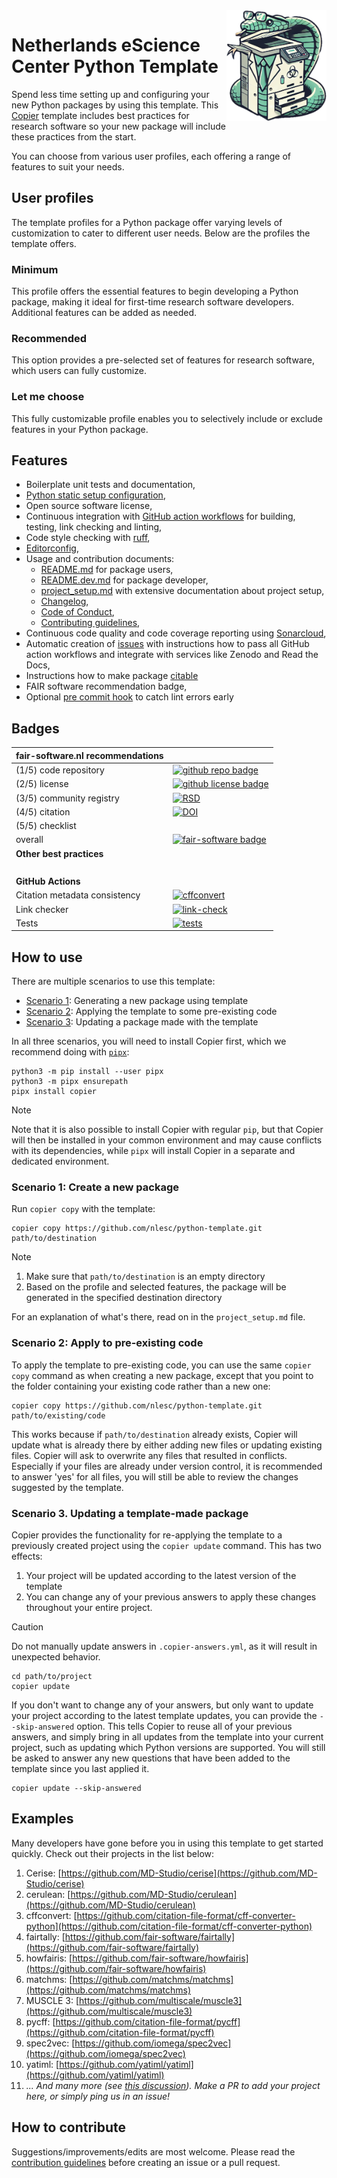 <img style="float: right;" width=160 src="logo.png" alt='Python Template logo, created using ChatGPT 4o on 10 September 2024 using prompt "generate a logo of a copier that looks like a snake-scientist"'>

# Netherlands eScience Center Python Template

Spend less time setting up and configuring your new Python packages by using this template. This [Copier](https://copier.readthedocs.io) template includes best practices for research software so your new package will include these practices from the start. 

You can choose from various user profiles, each offering a range of features to suit your needs.

## User profiles

The template profiles for a Python package offer varying levels of customization to cater to different user needs. Below are the profiles the template offers.

### Minimum

This profile offers the essential features to begin developing a Python package, making it ideal for first-time research software developers. Additional features can be added as needed.

### Recommended

This option provides a pre-selected set of features for research software, which users can fully customize.

### Let me choose

This fully customizable profile enables you to selectively include or exclude features in your Python package.

## Features

- Boilerplate unit tests and documentation,
- [Python static setup configuration](template/pyproject.toml.jinja),
- Open source software license,
- Continuous integration with [GitHub action workflows](template/.github/workflows) for building, testing, link checking and linting,
- Code style checking with [ruff](https://beta.ruff.rs/),
- [Editorconfig](template/.editorconfig),
- Usage and contribution documents:
  - [README.md](template/README.md.jinja) for package users,
  - [README.dev.md](template/README.dev.md.jinja) for package developer,
  - [project_setup.md](template/project_setup.md.jinja) with extensive documentation about project setup,
  - [Changelog](template/%7B%25%20if%20AddChangeLog%20%25%7DCHANGELOG.md%7B%25%20endif%20%25%7D),
  - [Code of Conduct](template/CODE_OF_CONDUCT.md.jinja),
  - [Contributing guidelines](template/CONTRIBUTING.md.jinja),
- Continuous code quality and code coverage reporting using [Sonarcloud](https://sonarcloud.io/),
- Automatic creation of [issues](template/.github/next_steps) with instructions how to pass all GitHub action workflows and integrate with services like Zenodo and Read the Docs,
- Instructions how to make package [citable](.github/next_steps/%7B%25%20if%20AddCitation%20%25%7D02_citation.md%7B%25%20endif%20%25%7D.jinja)
- FAIR software recommendation badge,
- Optional [pre commit hook](template/README.dev.md.jinja#running-linters-locally) to catch lint errors early

## Badges

| fair-software.nl recommendations | |
| :-- | :--  |
| (1/5) code repository              | [![github repo badge](https://img.shields.io/badge/github-repo-000.svg?logo=github&labelColor=gray&color=blue)](https://github.com/nlesc/python-template) |
| (2/5) license                      | [![github license badge](https://img.shields.io/github/license/nlesc/python-template)](https://github.com/nlesc/python-template) |
| (3/5) community registry           | [![RSD](https://img.shields.io/badge/rsd-python--template-00a3e3.svg)](https://research-software.nl/software/nlesc-python-template) |
| (4/5) citation                     | [![DOI](https://zenodo.org/badge/DOI/10.5281/zenodo.1310751.svg)](https://doi.org/10.5281/zenodo.1310751) |
| (5/5) checklist                    | &nbsp; |
| overall                            | [![fair-software badge](https://img.shields.io/badge/fair--software.eu-%E2%97%8F%20%20%E2%97%8F%20%20%E2%97%8F%20%20%E2%97%8F%20%20%E2%97%8B-yellow)](https://fair-software.eu) |
| **Other best practices**           | &nbsp; |
| &nbsp;                             | &nbsp; |
| **GitHub Actions**                 | &nbsp; |
| Citation metadata consistency      | [![cffconvert](https://github.com/nlesc/python-template/actions/workflows/cffconvert.yml/badge.svg)](https://github.com/nlesc/python-template/actions/workflows/cffconvert.yml) |
| Link checker              | [![link-check](https://github.com/nlesc/python-template/actions/workflows/link-check.yml/badge.svg)](https://github.com/nlesc/python-template/actions/workflows/link-check.yml) |
| Tests                              | [![tests](https://github.com/nlesc/python-template/actions/workflows/tests.yml/badge.svg)](https://github.com/nlesc/python-template/actions/workflows/tests.yml) |

## How to use

There are multiple scenarios to use this template:

- [Scenario 1](#scenario-1-create-a-new-package): Generating a new package using template
- [Scenario 2](#scenario-2-apply-to-pre-existing-code): Applying the template to some pre-existing code
- [Scenario 3](#scenario-3-updating-a-template-made-package): Updating a package made with the template

In all three scenarios, you will need to install Copier first, which we
recommend doing with [`pipx`](https://github.com/pypa/pipx):
```shell
python3 -m pip install --user pipx
python3 -m pipx ensurepath
pipx install copier
```

> [!NOTE]
> Note that it is also possible to install Copier with regular `pip`, but that
> Copier will then be installed in your common environment and may cause
> conflicts with its dependencies, while `pipx` will install Copier in a
> separate and dedicated environment.

### Scenario 1: Create a new package

Run `copier copy` with the template:

```shell
copier copy https://github.com/nlesc/python-template.git path/to/destination
```

> [!NOTE]
> 1. Make sure that `path/to/destination` is an empty directory
> 1. Based on the profile and selected features, the package will be generated in the specified destination directory

For an explanation of what's there, read on in the `project_setup.md` file.

### Scenario 2: Apply to pre-existing code

To apply the template to pre-existing code, you can use the same `copier copy`
command as when creating a new package, except that you point to the folder
containing your existing code rather than a new one:

```shell
copier copy https://github.com/nlesc/python-template.git path/to/existing/code
```

This works because if `path/to/destination` already exists, Copier will
update what is already there by either adding new files or updating
existing files. Copier will ask to overwrite any files that resulted in
conflicts. Especially if your files are already under version control, it is
recommended to answer 'yes' for all files, you will still be able to review
the changes suggested by the template.

### Scenario 3. Updating a template-made package

Copier provides the functionality for re-applying the template to a previously
created project using the `copier update` command. This has two effects:

1. Your project will be updated according to the latest version of the template
2. You can change any of your previous answers to apply these changes
   throughout your entire project.

> [!CAUTION]
> Do not manually update answers in `.copier-answers.yml`,
> as it will result in unexpected behavior.

```shell
cd path/to/project
copier update
```

If you don't want to change any of your answers, but only want to update your
project according to the latest template updates, you can provide the
`--skip-answered` option. This tells Copier to reuse all of your previous
answers, and simply bring in all updates from the template into
your current project, such as updating which Python versions are supported.
You will still be asked to answer any new questions that have been added to
the template since you last applied it.

```shell
copier update --skip-answered
```

## Examples

Many developers have gone before you in using this template to get started quickly. Check out their projects in the
list below:

1. Cerise: [https://github.com/MD-Studio/cerise](https://github.com/MD-Studio/cerise)
1. cerulean: [https://github.com/MD-Studio/cerulean](https://github.com/MD-Studio/cerulean)
1. cffconvert: [https://github.com/citation-file-format/cff-converter-python](https://github.com/citation-file-format/cff-converter-python)
1. fairtally: [https://github.com/fair-software/fairtally](https://github.com/fair-software/fairtally)
1. howfairis: [https://github.com/fair-software/howfairis](https://github.com/fair-software/howfairis)
1. matchms: [https://github.com/matchms/matchms](https://github.com/matchms/matchms)
1. MUSCLE 3: [https://github.com/multiscale/muscle3](https://github.com/multiscale/muscle3)
1. pycff: [https://github.com/citation-file-format/pycff](https://github.com/citation-file-format/pycff)
1. spec2vec: [https://github.com/iomega/spec2vec](https://github.com/iomega/spec2vec)
1. yatiml: [https://github.com/yatiml/yatiml](https://github.com/yatiml/yatiml)
1. _... And many more (see [this discussion](https://github.com/NLeSC/python-template/issues/48)). Make a PR to add your project here, or simply ping us in an issue!_


## How to contribute

Suggestions/improvements/edits are most welcome. Please read the [contribution guidelines](CONTRIBUTING.md) before creating an issue or a pull request.
